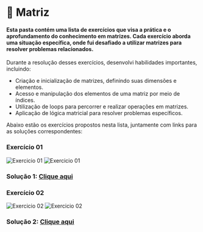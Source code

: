 # 🧩 Matriz

#### Esta pasta contém uma lista de exercícios que visa a prática e o aprofundamento do conhecimento em matrizes. Cada exercício aborda uma situação específica, onde fui desafiado a utilizar matrizes para resolver problemas relacionados.

Durante a resolução desses exercícios, desenvolvi habilidades importantes, incluindo:
- Criação e inicialização de matrizes, definindo suas dimensões e elementos.
- Acesso e manipulação dos elementos de uma matriz por meio de índices.
- Utilização de loops para percorrer e realizar operações em matrizes.
- Aplicação de lógica matricial para resolver problemas específicos.

Abaixo estão os exercícios propostos nesta lista, juntamente com links para as soluções correspondentes:

###  Exercício 01
<img src="1.1.png" alt="Exercicio 01">
<img src="1.2.png" alt="Exercicio 01">

### Solução 1: [Clique aqui](/Exercícios/Matriz/src/matriz/application/Program.java)


###  Exercício 02
<img src="2.1.png" alt="Exercicio 02">
<img src="2.2.png" alt="Exercicio 02">

### Solução 2: [Clique aqui](/Exercícios/Matriz/src/matriz2/application/Program.java)

